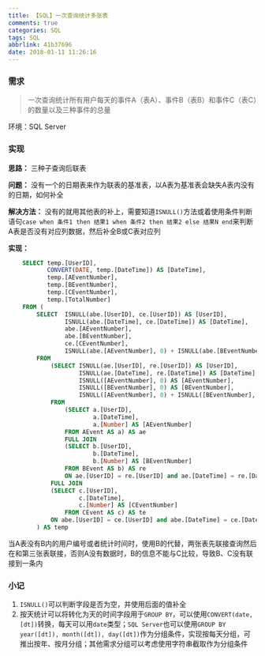 ```yaml
---
title: 【SQL】一次查询统计多张表
comments: true
categories: SQL
tags: SQL
abbrlink: 41b37696
date: 2018-01-11 11:26:16
---
```


### 需求

> 一次查询统计所有用户每天的事件A（表A）、事件B（表B）和事件C（表C）的数量以及三种事件的总量
<!-- more -->

环境：SQL Server

### 实现
**思路：** 三种子查询后联表

**问题：** 没有一个的日期表来作为联表的基准表，以A表为基准表会缺失A表内没有的日期，如何补全

**解决方法：** 没有的就用其他表的补上，需要知道`ISNULL()`方法或着使用条件判断语句`case when 条件1 then 结果1 when 条件2 then 结果2 else 结果N end`来判断A表是否没有对应列数据，然后补全B或C表对应列

**实现：**
```sql
	SELECT temp.[UserID],
		   CONVERT(DATE, temp.[DateTime]) AS [DateTime],
		   temp.[AEventNumber],
		   temp.[BEventNumber],
		   temp.[CEventNumber],
		   temp.[TotalNumber]
	FROM (
		SELECT  ISNULL(abe.[UserID], ce.[UserID]) AS [UserID],
				ISNULL(abe.[DateTime], ce.[DateTime]) AS [DateTime],
				abe.[AEventNumber],
				abe.[BEventNumber],
				ce.[CEventNumber],
				ISNULL(abe.[AEventNumber], 0) + ISNULL(abe.[BEventNumber], 0) + ISNULL(ce.[CEventNumber], 0) as TotalNumber
		FROM
			(SELECT ISNULL(ae.[UserID], re.[UserID]) AS [UserID],
					ISNULL(ae.[DateTime], re.[DateTime]) AS [DateTime],
					ISNULL([AEventNumber], 0) AS [AEventNumber],
					ISNULL([BEventNumber], 0) AS [BEventNumber],
					ISNULL([AEventNumber], 0) + ISNULL([BEventNumber], 0) as TotalNumber
			FROM
				(SELECT a.[UserID],
						a.[DateTime],
						a.[Number] AS [AEventNumber]
				FROM AEvent AS a) AS ae
				FULL JOIN
				(SELECT b.[UserID],
						b.[DateTime],
						b.[Number] AS [BEventNumber]
				FROM BEvent AS b) AS re
				ON ae.[UserID] = re.[UserID] and ae.[DateTime] = re.[DateTime]) AS abe
			FULL JOIN
			(SELECT c.[UserID],
					c.[DateTime],
				    c.[Number] AS [CEventNumber]
				FROM CEvent AS c) AS te
			ON abe.[UserID] = ce.[UserID] and abe.[DateTime] = ce.[DateTime]
		) AS temp
```
当A表没有B内的用户编号或者统计时间时，使用B的代替，两张表先联接查询然后在和第三张表联接，否则A没有数据时，B的信息不能与C比较，导致B、C没有联接到一条内

### 小记
1. `ISNULL()`可以判断字段是否为空，并使用后面的值补全
2. 按天统计可以将转化为天的时间字段用于`GROUP BY`，可以使用`CONVERT(date, [dt])`转换，每天可以用`date`类型；`SQL Server`也可以使用`GROUP BY year([dt]), month([dt]), day([dt])`作为分组条件，实现按每天分组，可推出按年、按月分组；其他需求分组可以考虑使用字符串截取作为分组条件
